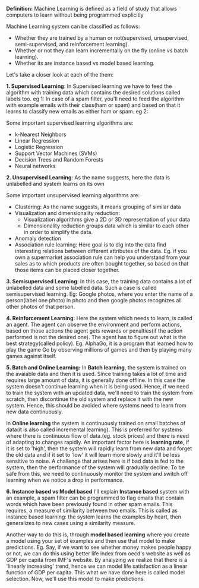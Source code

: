 **Definition:** Machine Learning is defined as a field of study that allows computers to learn without being programmed explicitly

Machine Learning system can be classified as follows:
  - Whether they are trained by a human or not(supervised, unsupervised, semi-supervised, and reinforcement learning).
  - Whether or not they can learn incrementally on the fly (online vs batch learning).
  - Whether its are instance based vs model based learning.

Let's take a closer look at each of the them:

**1. Supervised Learning**: In Supervised learning we have to feed the algorithm with training data which contains the desired solutions called labels too. 
eg 1: In case of a spam filter, you'll need to feed the algorithm with example emails with their class(ham or spam) and based on that it learns to classify new emails as either ham or spam.
eg 2: 

Some important supervised learning algorithms are:
- k-Nearest Neighbors
- Linear Regression
- Logistic Regression
- Support Vector Machines (SVMs)
- Decision Trees and Random Forests
- Neural networks

**2. Unsupervised Learning**: As the name suggests, here the data is unlabelled and system learns on its own

Some important unsupervised learning algorithms are:
- Clustering: As the name suggests, it means grouping of similar data
- Visualization and dimensionality reduction:
  - Visualization algorithms give a 2D or 3D representation of your data
  - Dimensionality reduction groups data which is similar to each other in order to simplify the data.
- Anomaly detection
- Association rule learning: Here goal is to dig into the data find interesting relations between different attributes of the data. Eg. if you own a supermarket association rule can help you understand from your sales as to which products are often bought together, so based on that those items can be placed closer together.

**3. Semisupervised Learning**: In this case, the training data contains a lot of unlabelled data and some labelled data. Such a case is called semisupervised learning.
Eg: Google photos, where you enter the name of a person(label one photo) in photo and then google photos recognizes all other photos of that person.

**4. Reinforcement Learning**: Here the system which needs to learn, is called an agent. The agent can observe the environment and perform actions, based on those actions the agent gets rewards or penalties(if the action performed is not the desired one). The agent has to figure out what is the best strategy(called policy).
Eg. AlphaGo, it is a program that learned how to play the game Go by observing millions of games and then by playing many games against itself.



**5. Batch and Online Learning:**
In **Batch learning**, the system is trained on the avaiable data and then it is used. Since training takes a lot of time and requires large amount of data, it is generally done offline. In this case the system doesn't continue learning when it is being used. Hence, if we need to train the system with an updated data, we'll need to train the system from scratch, then discontinue the old system and replace it with the new system. Hence, this should be avoided where systems need to learn from new data continuously.

In **Online learning** the system is continuously trained on small batches of data(it is also called incremental learning). This is preferred for systems where there is continuous flow of data.(eg. stock prices) and there is need of adapting to changes rapidly. An important factor here is **learning rate**, if it is set to 'high', then the system will rapidly learn from new data and forget the old data and if it set to 'low' it will learn more slowly and it'll be less sensitive to noise. A challenge that arises here is if bad data is fed to the system, then the performance of the system will gradually decline. To be safe from this, we need to continuously monitor the system and switch off learning when we notice a drop in performance.


**6. Instance based vs Model based**
I'll explain **Instance based** system with an example, a spam filter can be programmed to flag emails that contain words which have been previously found in other spam emails. This requires, a measure of similarity between two emails. This is called as instance based learning: the system learns the examples by heart, then generalizes to new cases using a similarity measure.

Another way to do this is, through **model based learning** where you create a model using your set of examples and then use that model to make predictions.
Eg. Say, if we want to see whether money makes people happy or not, we can do this using better life index from oecd's website as well as GDP per capita from IMF's website. By analyzing we realize that there is a 'linearly increasing' trend, hence we can model life satisfaction as a linear function of GDP per capita. This what we have done here is called model selection. Now, we'll use this model to make predictions.
